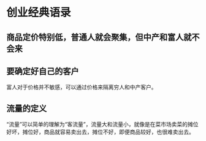 # 创业经典语录


## 商品定价特别低，普通人就会聚集，但中产和富人就不会来


## 要确定好自己的客户

富人对于价格并不敏感，可以通过价格来隔离穷人和中产客户。


## 流量的定义

“流量”可以简单的理解为“客流量”，流量大和流量小，就像是在菜市场卖菜的摊位好坏，摊位好，商品就容易卖出去，摊位不好，即便商品较好，也很难卖出去。